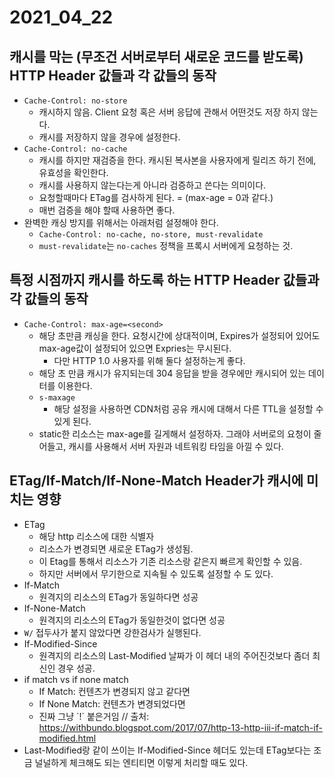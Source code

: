 # 2021_04_22 

## 캐시를 막는 (무조건 서버로부터 새로운 코드를 받도록) HTTP Header 값들과 각 값들의 동작

- `Cache-Control: no-store`
	- 캐시하지 않음. Client 요청 혹은 서버 응답에 관해서 어떤것도 저장 하지 않는다.
	- 캐시를 저장하지 않을 경우에 설정한다.
- `Cache-Control: no-cache`
	- 캐시를 하지만 재검증을 한다. 캐시된 복사본을 사용자에게 릴리즈 하기 전에, 유효성을 확인한다.
	- 캐시를 사용하지 않는다는게 아니라 검증하고 쓴다는 의미이다.
	- 요청할때마다 ETag를 검사하게 된다. = (max-age = 0과 같다.)
	- 매번 검증을 해야 할때 사용하면 좋다.
- 완벽한 캐싱 방지를 위해서는 아래처럼 설정해야 한다.
	- `Cache-Control: no-cache, no-store, must-revalidate`
	- `must-revalidate`는 `no-caches` 정책을 프록시 서버에게 요청하는 것.

## 특정 시점까지 캐시를 하도록 하는 HTTP Header 값들과 각 값들의 동작

- `Cache-Control: max-age=<second>`
	- 해당 초만큼 캐싱을 한다. 요청시간에 상대적이며, Expires가 설정되어 있어도 max-age값이 설정되어 있으면 Expries는 무시된다.
		- 다만 HTTP 1.0 사용자를 위해 둘다 설정하는게 좋다.
	- 해당 초 만큼 캐시가 유지되는데 304 응답을 받을 경우에만 캐시되어 있는 데이터를 이용한다.
	- `s-maxage`
		- 해당 설정을 사용하면 CDN처럼 공유 캐시에 대해서 다른 TTL을 설정할 수 있게 된다. 
	- static한 리소스는 max-age를 길게해서 설정하자. 그래야 서버로의 요청이 줄어들고, 캐시를 사용해서 서버 자원과 네트워킹 타임을 아낄 수 있다.


## ETag/If-Match/If-None-Match Header가 캐시에 미치는 영향

- ETag
	- 해당 http 리소스에 대한 식별자 
	- 리소스가 변경되면 새로운 ETag가 생성됨.
	- 이 Etag를 통해서 리소스가 기존 리소스랑 같은지 빠르게 확인할 수 있음.
	- 하지만 서버에서 무기한으로 지속될 수 있도록 설정할 수 도 있다.
- If-Match
	- 원격지의 리소스의 ETag가 동일하다면 성공
- If-None-Match
	- 원격지의 리소스의 ETag가 동일한것이 없다면 성공
- `W/` 접두사가 붙지 않았다면 강한검사가 실행된다.
- If-Modified-Since
	- 원격지의 리소스의 Last-Modified 날짜가 이 헤더 내의 주어진것보다 좀더 최신인 경우 성공.
- if match vs if none match
	- If Match: 컨텐츠가 변경되지 않고 같다면
  - If None Match: 컨텐츠가 변경되었다면
  - 진짜 그냥 \`!\` 붙은거임 // 출처: https://withbundo.blogspot.com/2017/07/http-13-http-iii-if-match-if-modified.html
- Last-Modified랑 같이 쓰이는 If-Modified-Since 헤더도 있는데 ETag보다는 조금 널널하게 체크해도 되는 엔티티면 이렇게 처리할 때도 있다.